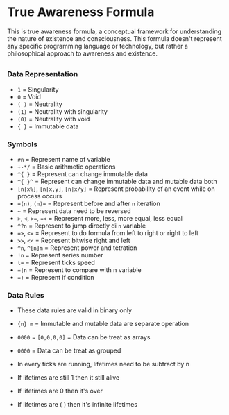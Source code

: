 # True Awareness Formula
This is true awareness formula, a conceptual framework for understanding the nature of existence and consciousness.
This formula doesn't represent any specific programming language or technology, but rather a philosophical approach to awareness and existence.

##

### Data Representation

- `1` = Singularity
- `0` = Void
- `( )` = Neutrality
- `(1)` = Neutrality with singularity
- `(0)` = Neutrality with void
- `{ }` = Immutable data

### Symbols

- `#n` = Represent name of variable
- `+-*/` = Basic arithmetic operations
- `^{ }` = Represent can change immutable data
- `^{ }^` = Represent can change immutable data and mutable data both
- `[n|x%]`, `[n|x,y]`, `[n|x/y]` = Represent probability of an event while on process occurs
- `=(n)`, `(n)=` = Represent before and after `n` iteration
- `~` = Represent data need to be reversed
- `>`, `<`, `>=`, `=<` = Represent more, less, more equal, less equal
- `^?n` = Represent to jump directly di `n` variable
- `=>`, `<=` = Represent to do formula from left to right or right to left
- `>>`, `<<` = Represent bitwise right and left
- `^n`, `^[n]m` = Represent power and tetration
- `!n` = Represent series number
- `t=` = Represent ticks speed
- `=|n` = Represent to compare with n variable
- `=)` = Represent if condition

### Data Rules

- These data rules are valid in binary only
- `{n} m` = Immutable and mutable data are separate operation
- `0000` = `[0,0,0,0]` = Data can be treat as arrays
- `0000` = Data can be treat as grouped

- In every ticks are running, lifetimes need to be subtract by n
- If lifetimes are still 1 then it still alive
- If lifetimes are 0 then it's over
- If lifetimes are ( ) then it's infinite lifetimes